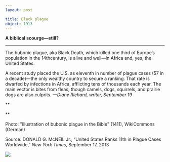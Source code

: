 ```yaml
---
layout: post

title: Black plague
object: 1913
---
```

**A biblical scourge—still?**

****

The bubonic plague, aka Black Death, which killed one third of Europe’s population in the 14th<sup></sup>century, is alive and well—in Africa and, yes, the United States.

A recent study placed the U.S. as eleventh in number of plague cases (57 in a decade)—the only wealthy country to secure a ranking. That rate is dwarfed by infections in Africa, afflicting tens of thousands each year. The main vector is bites from fleas, though camels, dogs, squirrels, and prairie dogs are also culprits. *—Diane Richard, writer, September 19*

**

**

Photo: "Illustration of bubonic plague in the Bible" (1411), WikiCommons (German) 

Source: DONALD G. McNEIL Jr., “United States Ranks 11th in Plague Cases Worldwide,” *New York Times*, September 17, 2013 

![]({{siteurl.base}}/images/13.09.19_Richard_PlagueEDIT-1.jpeg)
